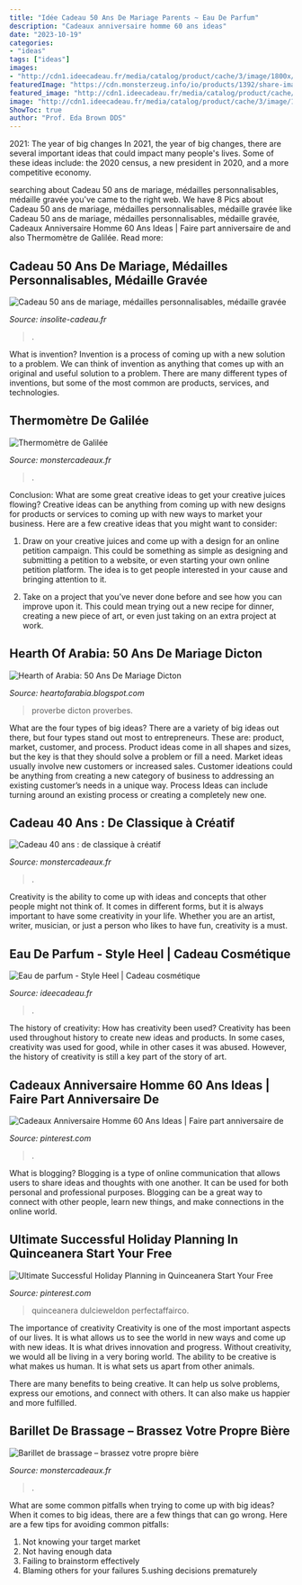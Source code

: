 ```yaml
---
title: "Idée Cadeau 50 Ans De Mariage Parents ~ Eau De Parfum"
description: "Cadeaux anniversaire homme 60 ans ideas"
date: "2023-10-19"
categories:
- "ideas"
tags: ["ideas"]
images:
- "http://cdn1.ideecadeau.fr/media/catalog/product/cache/3/image/1800x/040ec09b1e35df139433887a97daa66f/e/a/eau-de-parfum-style-heel-ideecadeau-fr_8180-8215bcc9.jpeg"
featuredImage: "https://cdn.monsterzeug.info/io/products/1392/share-image-1392.jpg?_jq=1629039036"
featured_image: "http://cdn1.ideecadeau.fr/media/catalog/product/cache/3/image/1800x/040ec09b1e35df139433887a97daa66f/e/a/eau-de-parfum-style-heel-ideecadeau-fr_8180-8215bcc9.jpeg"
image: "http://cdn1.ideecadeau.fr/media/catalog/product/cache/3/image/1800x/040ec09b1e35df139433887a97daa66f/e/a/eau-de-parfum-style-heel-ideecadeau-fr_8180-8215bcc9.jpeg"
ShowToc: true
author: "Prof. Eda Brown DDS"
---
```



2021: The year of big changes
In 2021, the year of big changes, there are several important ideas that could impact many people's lives. Some of these ideas include: the 2020 census, a new president in 2020, and a more competitive economy.

	

		
searching about Cadeau 50 ans de mariage, médailles personnalisables, médaille gravée you've came to the right web. We have 8 Pics about Cadeau 50 ans de mariage, médailles personnalisables, médaille gravée like Cadeau 50 ans de mariage, médailles personnalisables, médaille gravée, Cadeaux Anniversaire Homme 60 Ans Ideas | Faire part anniversaire de and also Thermomètre de Galilée. Read more:
		
    
## Cadeau 50 Ans De Mariage, Médailles Personnalisables, Médaille Gravée

<img loading=lazy src="http://www.insolite-cadeau.fr/files/2013/12/medaille-noces-or.jpg" onerror="this.onerror=null;this.src='https://tse2.mm.bing.net/th?id=OIP.VYN6xj_wlj9UPYTJ3x8LwgHaHd&amp;pid=15.1';" alt="Cadeau 50 ans de mariage, médailles personnalisables, médaille gravée">

_Source: insolite-cadeau.fr_

>. 

	

What is invention?
Invention is a process of coming up with a new solution to a problem. We can think of invention as anything that comes up with an original and useful solution to a problem. There are many different types of inventions, but some of the most common are products, services, and technologies.

    
## Thermomètre De Galilée

<img loading=lazy src="https://cdn.monsterzeug.info/images/product_images/info_images/2695_0.jpg" onerror="this.onerror=null;this.src='https://tse3.mm.bing.net/th?id=OIP.oD5CvvzvW5VtNxdFaouW4wHaHa&amp;pid=15.1';" alt="Thermomètre de Galilée">

_Source: monstercadeaux.fr_

>. 

	

Conclusion: What are some great creative ideas to get your creative juices flowing?
Creative ideas can be anything from coming up with new designs for products or services to coming up with new ways to market your business. Here are a few creative ideas that you might want to consider: 
1. Draw on your creative juices and come up with a design for an online petition campaign. This could be something as simple as designing and submitting a petition to a website, or even starting your own online petition platform. The idea is to get people interested in your cause and bringing attention to it. 

2. Take on a project that you’ve never done before and see how you can improve upon it. This could mean trying out a new recipe for dinner, creating a new piece of art, or even just taking on an extra project at work.

    
## Hearth Of Arabia: 50 Ans De Mariage Dicton

<img loading=lazy src="https://www.proverbemalin.fr/images/proverbe-amour-50-ans-de-mariage_10.jpg" onerror="this.onerror=null;this.src='https://tse4.mm.bing.net/th?id=OIP.l1QkPZxLPmt10dBcnahGAwHaFj&amp;pid=15.1';" alt="Hearth of Arabia: 50 Ans De Mariage Dicton">

_Source: heartofarabia.blogspot.com_

>proverbe dicton proverbes. 

	

What are the four types of big ideas?
There are a variety of big ideas out there, but four types stand out most to entrepreneurs. These are: product, market, customer, and process. Product ideas come in all shapes and sizes, but the key is that they should solve a problem or fill a need. Market ideas usually involve new customers or increased sales. Customer ideations could be anything from creating a new category of business to addressing an existing customer’s needs in a unique way. Process Ideas can include turning around an existing process or creating a completely new one.

    
## Cadeau 40 Ans : De Classique à Créatif

<img loading=lazy src="https://cdn.monsterzeug.info/assets/frontend/img/categories/57.jpg" onerror="this.onerror=null;this.src='https://tse1.mm.bing.net/th?id=OIP.9EgbNjXDktpUiYQwL3CgEAHaDt&amp;pid=15.1';" alt="Cadeau 40 ans : de classique à créatif">

_Source: monstercadeaux.fr_

>. 

	

Creativity is the ability to come up with ideas and concepts that other people might not think of. It comes in different forms, but it is always important to have some creativity in your life. Whether you are an artist, writer, musician, or just a person who likes to have fun, creativity is a must.

    
## Eau De Parfum - Style Heel | Cadeau Cosmétique

<img loading=lazy src="http://cdn1.ideecadeau.fr/media/catalog/product/cache/3/image/1800x/040ec09b1e35df139433887a97daa66f/e/a/eau-de-parfum-style-heel-ideecadeau-fr_8180-8215bcc9.jpeg" onerror="this.onerror=null;this.src='https://tse1.mm.bing.net/th?id=OIP.FKWcFB6aIq7rWxIuHYOZHQHaHa&amp;pid=15.1';" alt="Eau de parfum - Style Heel | Cadeau cosmétique">

_Source: ideecadeau.fr_

>. 

	

The history of creativity: How has creativity been used?
Creativity has been used throughout history to create new ideas and products. In some cases, creativity was used for good, while in other cases it was abused. However, the history of creativity is still a key part of the story of art.

    
## Cadeaux Anniversaire Homme 60 Ans Ideas | Faire Part Anniversaire De

<img loading=lazy src="https://i.pinimg.com/736x/c2/a3/f0/c2a3f002763ef10f309849ef9758bab8.jpg" onerror="this.onerror=null;this.src='https://tse3.mm.bing.net/th?id=OIP.RZkwVsrSLdjd5-l2UA_1-AHaJ3&amp;pid=15.1';" alt="Cadeaux Anniversaire Homme 60 Ans Ideas | Faire part anniversaire de">

_Source: pinterest.com_

>. 

	

What is blogging?
Blogging is a type of online communication that allows users to share ideas and thoughts with one another. It can be used for both personal and professional purposes. Blogging can be a great way to connect with other people, learn new things, and make connections in the online world.

    
## Ultimate Successful Holiday Planning In Quinceanera Start Your Free

<img loading=lazy src="https://i.pinimg.com/736x/79/ef/b5/79efb57ddcd407292d24286390eb9c15.jpg" onerror="this.onerror=null;this.src='https://tse2.mm.bing.net/th?id=OIP.pKi-iibYzxjZny6p8aeipAHaI_&amp;pid=15.1';" alt="Ultimate Successful Holiday Planning in Quinceanera Start Your Free">

_Source: pinterest.com_

>quinceanera dulcieweldon perfectaffairco. 

	

The importance of creativity
Creativity is one of the most important aspects of our lives. It is what allows us to see the world in new ways and come up with new ideas. It is what drives innovation and progress.
Without creativity, we would all be living in a very boring world. The ability to be creative is what makes us human. It is what sets us apart from other animals.

There are many benefits to being creative. It can help us solve problems, express our emotions, and connect with others. It can also make us happier and more fulfilled.

    
## Barillet De Brassage – Brassez Votre Propre Bière

<img loading=lazy src="https://cdn.monsterzeug.info/io/products/1392/share-image-1392.jpg?_jq=1629039036" onerror="this.onerror=null;this.src='https://tse1.mm.bing.net/th?id=OIP.WOgFAaF7NenMRcpJk8bj4gHaD4&amp;pid=15.1';" alt="Barillet de brassage – brassez votre propre bière">

_Source: monstercadeaux.fr_

>. 

	

What are some common pitfalls when trying to come up with big ideas?
When it comes to big ideas, there are a few things that can go wrong. Here are a few tips for avoiding common pitfalls: 
1. Not knowing your target market 
2. Not having enough data 
3. Failing to brainstorm effectively 
4. Blaming others for your failures 
5.ushing decisions prematurely 

